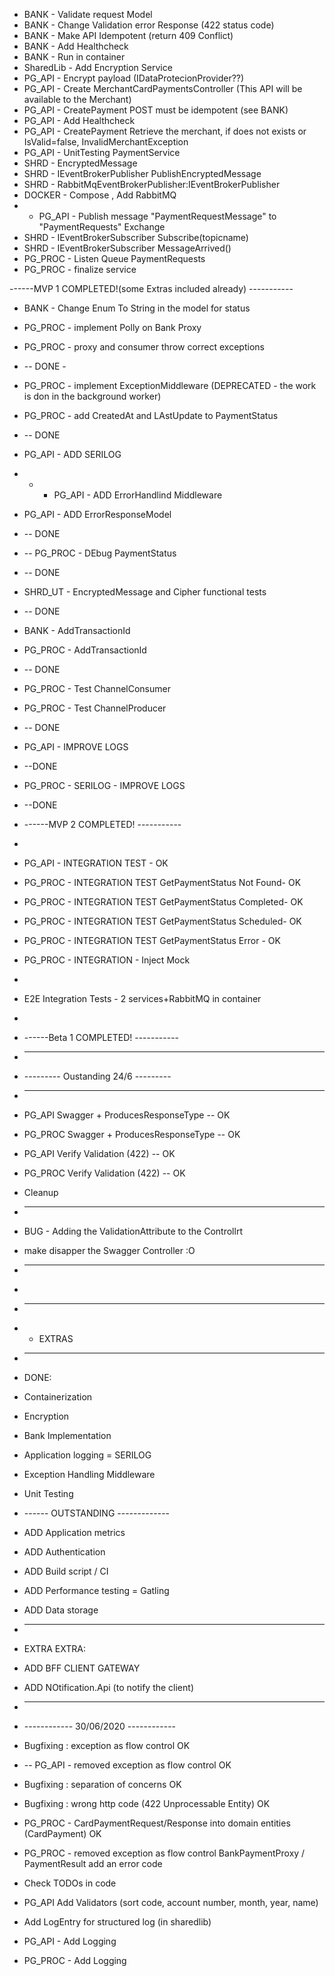* BANK - Validate request Model
* BANK - Change Validation error Response (422 status code)
* BANK - Make API Idempotent (return  409 Conflict)
* BANK - Add Healthcheck 
* BANK - Run in container
* SharedLib  - Add Encryption Service
* PG_API - Encrypt payload (IDataProtecionProvider??)
* PG_API - Create MerchantCardPaymentsController  (This API will be available to the Merchant)
* PG_API - CreatePayment POST must be idempotent (see BANK)
* PG_API - Add Healthcheck
* PG_API - CreatePayment Retrieve the merchant, if does not exists or IsValid=false, InvalidMerchantException
* PG_API - UnitTesting PaymentService
* SHRD - EncryptedMessage
* SHRD - IEventBrokerPublisher PublishEncryptedMessage
* SHRD - RabbitMqEventBrokerPublisher:IEventBrokerPublisher
* DOCKER - Compose , Add RabbitMQ
* * PG_API - Publish message "PaymentRequestMessage" to "PaymentRequests" Exchange
* SHRD - IEventBrokerSubscriber Subscribe(topicname)
* SHRD - IEventBrokerSubscriber MessageArrived()
* PG_PROC - Listen Queue PaymentRequests
* PG_PROC - finalize service

------MVP 1 COMPLETED!(some Extras included already) -----------

* BANK - Change Enum To String in the model for status
* PG_PROC - implement Polly on Bank Proxy
* PG_PROC - proxy and consumer throw correct exceptions
* -- DONE -
* PG_PROC - implement ExceptionMiddleware (DEPRECATED - the work is don in the background worker)
* PG_PROC - add CreatedAt and LAstUpdate to PaymentStatus
* -- DONE
* PG_API - ADD SERILOG 
* * * PG_API - ADD ErrorHandlind Middleware
* PG_API - ADD ErrorResponseModel
* -- DONE
* -- PG_PROC - DEbug PaymentStatus
* -- DONE
* SHRD_UT - EncryptedMessage and Cipher functional tests
* -- DONE
* BANK	- AddTransactionId
* PG_PROC - AddTransactionId
* -- DONE
* PG_PROC - Test ChannelConsumer
* PG_PROC - Test ChannelProducer
* -- DONE
* PG_API  - IMPROVE LOGS
* --DONE
* PG_PROC - SERILOG - IMPROVE LOGS
* --DONE
* ------MVP 2 COMPLETED! -----------
* 
* PG_API - INTEGRATION TEST - OK
* PG_PROC - INTEGRATION TEST GetPaymentStatus Not Found- OK
* PG_PROC - INTEGRATION TEST GetPaymentStatus Completed- OK
* PG_PROC - INTEGRATION TEST GetPaymentStatus Scheduled- OK
* PG_PROC - INTEGRATION TEST GetPaymentStatus Error - OK

* PG_PROC - INTEGRATION - Inject Mock<IBankPaymentRepository> 
* 
* E2E Integration Tests - 2 services+RabbitMQ in container
* 
* ------Beta 1 COMPLETED! -----------
* -----------------------------------
* --------- Oustanding 24/6 ---------
* -----------------------------------
* PG_API	Swagger + ProducesResponseType -- OK
* PG_PROC Swagger + ProducesResponseType -- OK

* PG_API	Verify Validation (422) -- OK
* PG_PROC Verify Validation (422) -- OK

* Cleanup
* -----------------------------------
* BUG - Adding the ValidationAttribute to the Controllrt
 * make disapper the Swagger Controller :O
* -----------------------------------
* 
* -----------------------
* * EXTRAS
* -----------------------
* DONE:
* Containerization 
* Encryption 
* Bank Implementation
* Application logging = SERILOG  
* Exception Handling Middleware
* Unit Testing
* ------ OUTSTANDING -------------
* ADD Application metrics 
* ADD Authentication 
* ADD Build script / CI 
* ADD Performance testing = Gatling
* ADD Data storage 
* ------------------------
* EXTRA EXTRA:
* ADD BFF CLIENT GATEWAY 
* ADD NOtification.Api (to notify the client)
* ------------------------------------
* ------------ 30/06/2020 ------------
* Bugfixing : exception as flow control						OK
* -- PG_API - removed exception as flow control				OK
* Bugfixing : separation of concerns						OK
* Bugfixing : wrong http code (422 Unprocessable Entity)	OK

* PG_PROC - CardPaymentRequest/Response into domain entities (CardPayment) OK
* PG_PROC - removed exception as flow control BankPaymentProxy / PaymentResult add an error code 

* Check TODOs in code
* PG_API Add Validators (sort code, account number, month, year, name)
* Add LogEntry for structured log (in sharedlib)
* PG_API	- Add Logging
* PG_PROC - Add Logging





